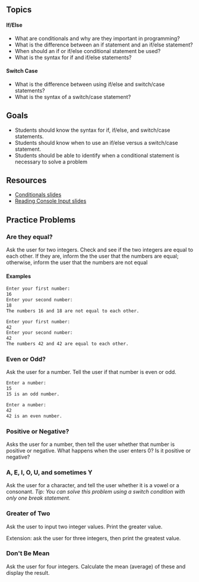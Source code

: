 ## Topics

#### If/Else
- What are conditionals and why are they important in programming?
- What is the difference between an if statement and an if/else statement?
- When should an if or if/else conditional statement be used?
- What is the syntax for if and if/else statements?

#### Switch Case
- What is the difference between using if/else and switch/case statements?
- What is the syntax of a switch/case statement?

## Goals
- Students should know the syntax for if, if/else, and switch/case statements.
- Students should know when to use an if/else versus a switch/case statement.
- Students should be able to identify when a conditional statement is necessary to solve a problem

## Resources
- [Conditionals slides](https://wecancodeit.github.io/java-slides/fundamentals/conditionals/)
- [Reading Console Input slides](https://wecancodeit.github.io/java-slides/fundamentals/reading-console-inputconditionals/)

## Practice Problems

### Are they equal?

Ask the user for two integers. Check and see if the two integers are equal to each other. If they are, inform the the user that the numbers are equal; otherwise, inform the user that the numbers are not equal

#### Examples

```bash
Enter your first number:
16
Enter your second number:
18
The numbers 16 and 18 are not equal to each other.
```

```bash
Enter your first number:
42
Enter your second number:
42
The numbers 42 and 42 are equal to each other.
```

### Even or Odd?

Ask the user for a number. Tell the user if that number is even or odd. 

```bash
Enter a number:
15
15 is an odd number.
```

```bash
Enter a number:
42
42 is an even number.
```

### Positive or Negative?

Asks the user for a number, then tell the user whether that number is positive or negative. What happens when the user enters 0? Is it positive or negative?

### A, E, I, O, U, and sometimes Y

Ask the user for a character, and tell the user whether it is a vowel or a consonant. *Tip: You can solve this problem using a switch condition with only one break statement.*

### Greater of Two

Ask the user to input two integer values. Print the greater value.

Extension: ask the user for three integers, then print the greatest value.

### Don't Be Mean

Ask the user for four integers. Calculate the mean (average) of these and display the result.
